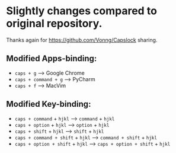 # Slightly changes compared to original repository.

Thanks again for https://github.com/Vonng/Capslock sharing.

## Modified Apps-binding:

- `caps + g` --> Google Chrome
- `caps + command + g` --> PyCharm
- `caps + f` --> MacVim

## Modified Key-binding:

- `caps + command` + `hjkl` --> `command` + `hjkl`
- `caps + option` + `hjkl` --> `option` + `hjkl`
- `caps + shift` + `hjkl` --> `shift` + `hjkl`
- `caps + command + shift` + `hjkl` --> `command + shift` + `hjkl`
- `caps + option + shift` + `hjkl` --> `caps + option + shift` + `hjkl`
